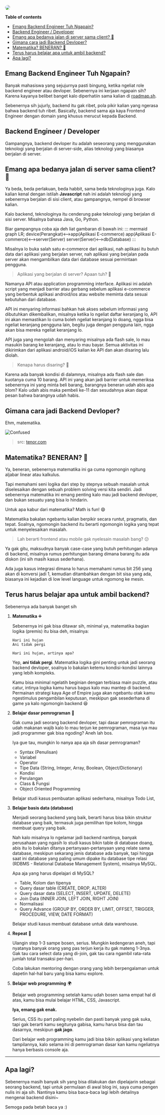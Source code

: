 <img src="assets/cb5486f8-521d-4fb5-b6a1-db315c26156a.png" style="border-radius:10px;" />

<br/>

**Table of contents**

- [Emang Backend Engineer Tuh Ngapain?](#emang-backend-engineer-tuh-ngapain)
- [Backend Engineer / Developer](#backend-engineer--developer)
- [Emang apa bedanya jalan di server sama client? 🤔](#emang-apa-bedanya-jalan-di-server-sama-client-)
- [Gimana cara jadi Backend Devloper?](#gimana-cara-jadi-backend-devloper)
- [Matematika? BENERAN? 🤯](#matematika-beneran-)
- [Terus harus belajar apa untuk ambil backend?](#terus-harus-belajar-apa-untuk-ambil-backend)
- [Apa lagi?](#apa-lagi)

## Emang Backend Engineer Tuh Ngapain?

Banyak mahasiswa yang sejujurnya pasti bingung, ketika ngeliat role backend engineer atau devloper. Sebenernya ini kerjaan ngapain sih? Karena kayanya belibet banget kalo diperhatiin sama kalian di [roadmap.sh](https://roadmap.sh/backend).

Sebenernya sih jujurly, backend itu gak ribet, pola pikir kalian yang ngerasa bahwa backend tuh ribet. Basically, backend sama aja kaya Frontend Engineer dengan domain yang khusus merucut kepada Backend.

## Backend Engineer / Developer

Gampangnya, backend devloper itu adalah seseorang yang menggunakan teknologi yang berjalan di server-side, alias teknologi yang biasanya berjalan di server.

## Emang apa bedanya jalan di server sama client? 🤔

Ya beda, beda perlakuan, beda habbit, sama beda teknologinya juga. Kalo kalian kenal dengan istilah **Javascript** nah ini adalah teknologi yang sebenernya berjalan di sisi client, atau gampangnya, nempel di browser kalian.

Kalo backend, teknologinya itu cenderung pake teknologi yang berjalan di sisi server. Misalnya bahasa Java, Go, Python.

Biar gampangnya coba aja deh liat gambaran di bawah ini:
::: mermaid
graph LR;
    device(Perangkat)<-->app(Aplikasi E-commerce)
    app(Aplikasi E-commerce)<-->server(Server)
    server(Server)<-->db(Database)
:::

Misalnya lo buka salah satu e-commerce dari aplikasi, nah aplikasi itu butuh data dari aplikasi yang berjalan server, nah aplikasi yang berjalan pada server akan mengambilkan data dari database sesuai permintaan pengguna.

> Aplikasi yang berjalan di server? Apaan tuh? 🤔

Namanya API atau application programming interface. Aplikasi ini adalah script yang menjadi barrier atau gerbang sebelum aplikasi e-commerce yang berbentuk aplikasi android/ios atau website meminta data sesuai kebutuhan dari database.

API ini menyaring informasi bahkan hak akses sebelum informasi yang dibutuhkan dikembalikan, misalnya ketika lo ngeliat daftar keranjang lo, API ini akan memastikan lo cuma boleh ngeliat keranjang lo doang, ngga bisa ngeliat keranjang pengguna lain, begitu juga dengan pengguna lain, ngga akan bisa mereka ngeliat keranjang lo.

API juga yang mengolah dan menyaring misalnya ada flash sale, lo mau masukin barang ke keranjang, atau lo mau bayar. Semua aktivitas ini dikirimkan dari aplikasi android/iOS kalian ke API dan akan disaring lalu diolah.

> Kenapa harus disaring? 🤔

Karena ada banyak kondisi di dalamnya, misalnya ada flash sale dan kuotanya cuma 10 barang. API ini yang akan jadi barrier untuk memeriksa sebenernya ini yang minta beli barang, barangnya beneran udah abis apa blom? Kalo udah abis maka pembeli ke-11 dan sesudahnya akan dapat pesan bahwa barangnya udah habis.

## Gimana cara jadi Backend Devloper?

Ehm, matematika.

![Confused](https://media.tenor.com/hC-8vSSpzI8AAAAC/calculation-math.gif)
> src: [tenor.com](https://tenor.com)

## Matematika? BENERAN? 🤯

Ya, beneran, sebenernya matematika ini ga cuma ngomongin ngitung aljabar linear atau kalkulus.

Tapi memahami seni logika dari step by stepnya sebuah masalah untuk diselesaikan dengan sebuah problem solving versi kita sendiri. Jadi sebenernya matematika ini emang penting kalo mau jadi backend devloper, dan bukan sesuatu yang bisa lo hindarin.

Untuk apa kabur dari matematika? Math is fun! :smile:

Matematika bakalan ngebantu kalian berpikir secara runtut, pragmatis, dan tepat. Soalnya, ngomongin backend itu berarti ngomongin logika yang tepat untuk menyelesaikan masalah.

> Lah berarti frontend atau mobile gak nyelesain masalah bang? 😕

Ya gak gitu, maksudnya banyak case-case yang butuh perhitungan adanya di backend, misalnya rumus perhitungan barang dimana barang itu ada diskon (ini sih masih kasus sederhana).

Ada juga kasus integrasi dimana lo harus memahami rumus bit 256 yang akan di konversi jadi 1, kemudian ditambahkan dengan bit sisa yang ada, biasanya ini kejadian di low level language untuk ngomong ke mesin.

## Terus harus belajar apa untuk ambil backend?

Sebenernya ada banyak banget sih

1. **Matematika** ➕

   Sebenernya ini gak bisa ditawar sih, minimal ya, matematika bagian logika (premis) itu bisa deh, misalnya:

   ```
   Hari ini hujan
   Ani tidak pergi

   Hari ini hujan, artinya apa?
   ```

   Yep, **ani tidak pergi**. Matematika logika gini penting untuk jadi seorang backend devloper, soalnya lo bakalan ketemu kondisi-kondisi lainnya yang lebih kompleks.

   Kamu bisa minimal ngelatih beginian dengan terbiasa main puzzle, atau catur, intinya logika kamu harus bagus kalo mau mantep di backend. Permainan strategi kaya Age of Empire juga akan ngebantu otak kamu ngestimulus pengambilan keputusan, meskipun gak sesederhana di game ya kalo ngomongin backend 😆

2. **Belajar dasar pemrograman** 📑

   Gak cuma jadi seorang backend devloper, tapi dasar pemrograman itu udah makanan wajib kalo lo mau terjun ke pemrograman, masa iya mau jadi programmer gak bisa ngoding? Aneh lah bos.

   Iya gue tau, mungkin lo nanya apa aja sih dasar pemrograman?

   - Syntax (Penulisan)
   - Variabel
   - Operator
   - Tipe Data (String, Integer, Array, Boolean, Object/Dictionary)
   - Kondisi
   - Perulangan
   - Class & Fungsi
   - Object Oriented Programming

   Belajar studi kasus pembuatan aplikasi sederhana, misalnya Todo List,

3. **Belajar basis data (database)**

   Menjadi seorang backend yang baik, berarti harus bisa bikin struktur database yang baik, termasuk juga pemilihan tipe kolom, hingga membuat query yang baik.

   Nah kalo misalnya lo ngelamar jadi backend nantinya, banyak perusahaan yang ngasih lo studi kasus bikin table di database doang, abis itu lo bakalan ditanya pertanyaan-pertanyaan yang relate sama database, meskipun sekarang jenis database ada banyak, tapi hingga saat ini database yang paling umum dipake itu database tipe relasi (RDBMS - Relational Database Management System), misalnya MySQL.

   Apa aja yang harus dipelajari di MySQL?

   - Table, Kolom dan tipenya
   - Query dasar table (CREATE, DROP, ALTER)
   - Query dasar data (SELECT, INSERT, UPDATE, DELETE)
   - Join Data (INNER JOIN, LEFT JOIN, RIGHT JOIN)
   - Normalisasi
   - Query Advance (GROUP BY, ORDER BY, LIMIT, OFFSET, TRIGGER, PROCEDURE, VIEW, DATE FORMAT)

   Belajar studi kasus membuat database untuk data warehouse.

4. **Repeat** 🔁

   Ulangin step 1-3 sampe bosen, serius. Mungkin kedengeran aneh, tapi nyatanya banyak orang yang pas terjun kerja itu gak mateng 1-3nya. Gak tau cara select data yang di-join, gak tau cara ngambil rata-rata jumlah total transaksi per-hari.

   Coba lakukan mentoring dengan orang yang lebih berpengalaman untuk dapetin hal-hal baru yang bisa kamu explore.

5. **Belajar web programming** 🌍

   Belajar web programming setelah kamu udah bosen sama empat hal di atas, kamu bisa mulai belajar HTML, CSS, Javascript.

   **Iya, emang gak enak.**

   Serius, CSS itu part paling nyebelin dan pasti banyak yang gak suka, tapi gak berarti kamu segitunya gabisa, kamu harus bisa dan tau dasarnya, meskipun **gak jago**.

   Dari belajar web programming kamu jadi bisa bikin aplikasi yang keliatan tampilannya, kalo selama ini di pemrograman dasar kan kamu ngeliatnya hanya berbasis console aja.

<hr/>

## Apa lagi?

Sebenernya masih banyak sih yang bisa dilakukan dan dipelajarin sebagai seorang backend, tapi untuk permulaan di awal blog ini, saya cuma pengen nulis ini aja sih. Nantinya kamu bisa baca-baca lagi lebih detailnya mengenai backend disini~

Semoga pada betah baca ya :)
